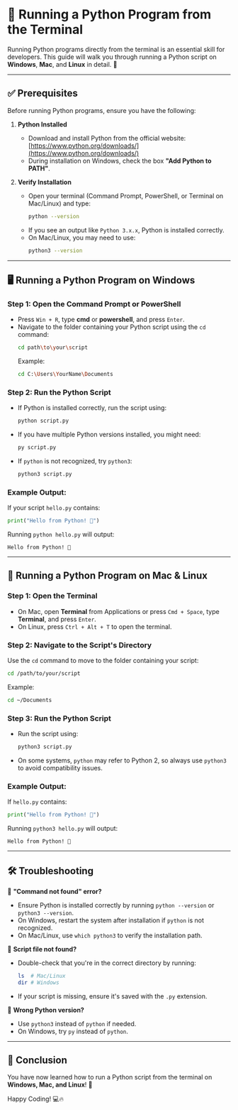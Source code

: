# 🐍 Running a Python Program from the Terminal

Running Python programs directly from the terminal is an essential skill for developers. This guide will walk you through running a Python script on **Windows**, **Mac**, and **Linux** in detail. 🚀

---

## ✅ Prerequisites
Before running Python programs, ensure you have the following:

1. **Python Installed**
   - Download and install Python from the official website: [https://www.python.org/downloads/](https://www.python.org/downloads/)
   - During installation on Windows, check the box **"Add Python to PATH"**.

2. **Verify Installation**
   - Open your terminal (Command Prompt, PowerShell, or Terminal on Mac/Linux) and type:
     ```sh
     python --version
     ```
   - If you see an output like `Python 3.x.x`, Python is installed correctly.
   - On Mac/Linux, you may need to use:
     ```sh
     python3 --version
     ```

---

## 🖥️ Running a Python Program on Windows

### Step 1: Open the Command Prompt or PowerShell
- Press `Win + R`, type **cmd** or **powershell**, and press `Enter`.
- Navigate to the folder containing your Python script using the `cd` command:
  ```sh
  cd path\to\your\script
  ```
  Example:
  ```sh
  cd C:\Users\YourName\Documents
  ```

### Step 2: Run the Python Script
- If Python is installed correctly, run the script using:
  ```sh
  python script.py
  ```
- If you have multiple Python versions installed, you might need:
  ```sh
  py script.py
  ```
- If `python` is not recognized, try `python3`:
  ```sh
  python3 script.py
  ```

### Example Output:
If your script `hello.py` contains:
```python
print("Hello from Python! 🐍")
```
Running `python hello.py` will output:
```
Hello from Python! 🐍
```

---

## 🍏 Running a Python Program on Mac & Linux

### Step 1: Open the Terminal
- On Mac, open **Terminal** from Applications or press `Cmd + Space`, type **Terminal**, and press `Enter`.
- On Linux, press `Ctrl + Alt + T` to open the terminal.

### Step 2: Navigate to the Script's Directory
Use the `cd` command to move to the folder containing your script:
```sh
cd /path/to/your/script
```
Example:
```sh
cd ~/Documents
```

### Step 3: Run the Python Script
- Run the script using:
  ```sh
  python3 script.py
  ```
- On some systems, `python` may refer to Python 2, so always use `python3` to avoid compatibility issues.

### Example Output:
If `hello.py` contains:
```python
print("Hello from Python! 🐍")
```
Running `python3 hello.py` will output:
```
Hello from Python! 🐍
```

---

## 🛠 Troubleshooting

🔹 **"Command not found" error?**
- Ensure Python is installed correctly by running `python --version` or `python3 --version`.
- On Windows, restart the system after installation if `python` is not recognized.
- On Mac/Linux, use `which python3` to verify the installation path.

🔹 **Script file not found?**
- Double-check that you're in the correct directory by running:
  ```sh
  ls  # Mac/Linux
  dir # Windows
  ```
- If your script is missing, ensure it's saved with the `.py` extension.

🔹 **Wrong Python version?**
- Use `python3` instead of `python` if needed.
- On Windows, try `py` instead of `python`.

---

## 🎯 Conclusion
You have now learned how to run a Python script from the terminal on **Windows, Mac, and Linux**! 🎉

Happy Coding! 💻🔥

